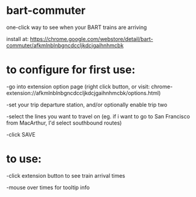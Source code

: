 # bart-commuter
one-click way to see when your BART trains are arriving


install at: https://chrome.google.com/webstore/detail/bart-commuter/afkmlnblnbgncdccljkdcjgaihnhmcbk

# to configure for first use:

-go into extension option page (right click button, or visit: chrome-extension://afkmlnblnbgncdccljkdcjgaihnhmcbk/options.html)

-set your trip departure station, and/or optionally enable trip two

-select the lines you want to travel on (eg. if i want to go to San Francisco from MacArthur, I'd select southbound routes)

-click SAVE


# to use:

-click extension button to see train arrival times

-mouse over times for tooltip info
